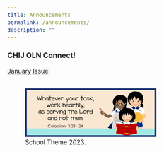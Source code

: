 ```yaml
---
title: Announcements
permalink: /announcements/
description: ""
---
```

### CHIJ OLN Connect! 
<a href="/files/2023Connect/OLN_Connect_P001r1.pdf" target="_blank" rel="noopener">January Issue!</a>
<br><br>
    <figure>
        <img src="/images/Banner and Logo/WEBSITE BANNER 202301.jpg" style="width:70%; height:70%;" alt="School Theme 2023" class="center">
        <figcaption>School Theme 2023.</figcaption>
    </figure>